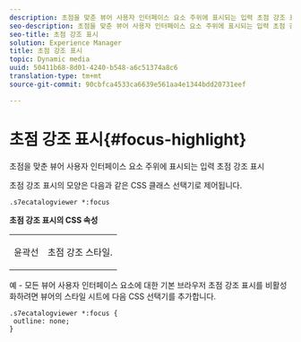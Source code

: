 ```yaml
---
description: 초점을 맞춘 뷰어 사용자 인터페이스 요소 주위에 표시되는 입력 초점 강조 표시
seo-description: 초점을 맞춘 뷰어 사용자 인터페이스 요소 주위에 표시되는 입력 초점 강조 표시
seo-title: 초점 강조 표시
solution: Experience Manager
title: 초점 강조 표시
topic: Dynamic media
uuid: 50411b68-8d01-4240-b548-a6c51374a8c6
translation-type: tm+mt
source-git-commit: 90cbfca4533ca6639e561aa4e1344bdd20731eef

---
```



# 초점 강조 표시{#focus-highlight}

초점을 맞춘 뷰어 사용자 인터페이스 요소 주위에 표시되는 입력 초점 강조 표시

<!--<a id="section_E8B3D0BF9FF548F188F717D6EA65EC32"></a>-->

초점 강조 표시의 모양은 다음과 같은 CSS 클래스 선택기로 제어됩니다.

```
.s7ecatalogviewer *:focus
```

**초점 강조 표시의 CSS 속성**

<table id="table_C48C56E696304C9BAFEE71BA9EA9A174"> 
 <tbody> 
  <tr> 
   <td colname="col1"> <p> <span class="codeph"> 윤곽선 </span> </p> </td> 
   <td colname="col2"> <p> 초점 강조 스타일. </p> </td> 
  </tr> 
 </tbody> 
</table>

예 - 모든 뷰어 사용자 인터페이스 요소에 대한 기본 브라우저 초점 강조 표시를 비활성화하려면 뷰어의 스타일 시트에 다음 CSS 선택기를 추가합니다.

```
.s7ecatalogviewer *:focus { 
 outline: none; 
}
```


